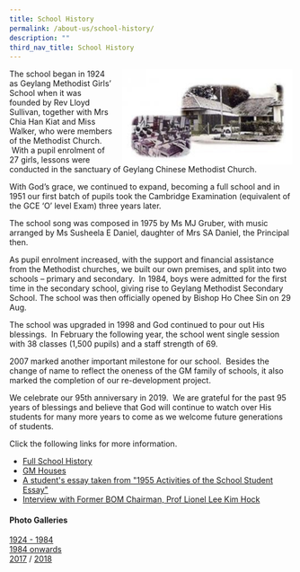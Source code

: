 ```yaml
---
title: School History
permalink: /about-us/school-history/
description: ""
third_nav_title: School History
---
```

<img src="/images/history-300x165.jpg" style="width:303px;height:170px;margin-left:15px;" align = "right">

The school began in 1924 as Geylang Methodist Girls’ School when it was founded by Rev Lloyd Sullivan, together with Mrs Chia Han Kiat and Miss Walker, who were members of the Methodist Church.  With a pupil enrolment of 27 girls, lessons were conducted in the sanctuary of Geylang Chinese Methodist Church.

With God’s grace, we continued to expand, becoming a full school and in 1951 our first batch of pupils took the Cambridge Examination (equivalent of the GCE ‘O’ level Exam) three years later.

The school song was composed in 1975 by Ms MJ Gruber, with music arranged by Ms Susheela E Daniel, daughter of Mrs SA Daniel, the Principal then.

As pupil enrolment increased, with the support and financial assistance from the Methodist churches, we built our own premises, and split into two schools – primary and secondary.  In 1984, boys were admitted for the first time in the secondary school, giving rise to Geylang Methodist Secondary School. The school was then officially opened by Bishop Ho Chee Sin on 29 Aug.

The school was upgraded in 1998 and God continued to pour out His blessings.  In February the following year, the school went single session with 38 classes (1,500 pupils) and a staff strength of 69.

2007 marked another important milestone for our school.  Besides the change of name to reflect the oneness of the GM family of schools, it also marked the completion of our re-development project.

We celebrate our 95th anniversary in 2019.  We are grateful for the past 95 years of blessings and believe that God will continue to watch over His students for many more years to come as we welcome future generations of students.


Click the following links for more information.
* [Full School History](https://geylangmethodistsec.moe.edu.sg/about-us/school-history/Full-School-History/)
* [GM Houses](https://geylangmethodistsec.moe.edu.sg/GM-Houses/)
* [A student's essay taken from "1955 Activities of the School Student Essay"](https://geylangmethodistsec.moe.edu.sg/student-essay/)
* [Interview with Former BOM Chairman, Prof Lionel Lee Kim Hock](https://geylangmethodistsec.moe.edu.sg/interview-Prof-Lionel/)


#### Photo Galleries

<a href="https://staging.dnskg7mp0u9ot.amplifyapp.com/photo-galleries-1924-1983/">1924 - 1984</a>
<br>
<a href="https://staging.dnskg7mp0u9ot.amplifyapp.com/photo-galleries-1984-onward/">1984 onwards</a>
<br>
<a href="https://staging.dnskg7mp0u9ot.amplifyapp.com/about-us/Photo-Gallery/photo-gallery-2017/">2017</a> / <a href="https://staging.dnskg7mp0u9ot.amplifyapp.com/about-us/Photo-Gallery/photo-gallery-2018/">2018</a>